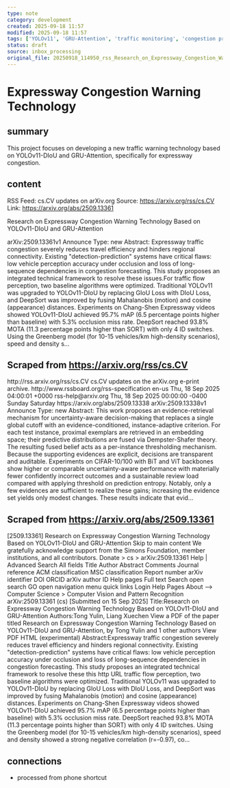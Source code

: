 ```yaml
---
type: note
category: development
created: 2025-09-18 11:57
modified: 2025-09-18 11:57
tags: ['YOLOv11', 'GRU-Attention', 'traffic monitoring', 'congestion prediction']
status: draft
source: inbox_processing
original_file: 20250918_114950_rss_Research_on_Expressway_Congestion_Warning_Technolo.txt
---
```


# Expressway Congestion Warning Technology

## summary
This project focuses on developing a new traffic warning technology based on YOLOv11-DIoU and GRU-Attention, specifically for expressway congestion.

## content
RSS Feed: cs.CV updates on arXiv.org
Source: https://arxiv.org/rss/cs.CV
Link: https://arxiv.org/abs/2509.13361

Research on Expressway Congestion Warning Technology Based on YOLOv11-DIoU and GRU-Attention

arXiv:2509.13361v1 Announce Type: new Abstract: Expressway traffic congestion severely reduces travel efficiency and hinders regional connectivity. Existing "detection-prediction" systems have critical flaws: low vehicle perception accuracy under occlusion and loss of long-sequence dependencies in congestion forecasting. This study proposes an integrated technical framework to resolve these issues.For traffic flow perception, two baseline algorithms were optimized. Traditional YOLOv11 was upgraded to YOLOv11-DIoU by replacing GIoU Loss with DIoU Loss, and DeepSort was improved by fusing Mahalanobis (motion) and cosine (appearance) distances. Experiments on Chang-Shen Expressway videos showed YOLOv11-DIoU achieved 95.7\% mAP (6.5 percentage points higher than baseline) with 5.3\% occlusion miss rate. DeepSort reached 93.8\% MOTA (11.3 percentage points higher than SORT) with only 4 ID switches. Using the Greenberg model (for 10-15 vehicles/km high-density scenarios), speed and density s...

## Scraped from https://arxiv.org/rss/cs.CV
<?xml version='1.0' encoding='UTF-8'?>
<rss xmlns:arxiv="http://arxiv.org/schemas/atom" xmlns:dc="http://purl.org/dc/elements/1.1/" xmlns:atom="http://www.w3.org/2005/Atom" xmlns:content="http://purl.org/rss/1.0/modules/content/" version="2.0">
  <channel>
    <title>cs.CV updates on arXiv.org</title>
    <link>http://rss.arxiv.org/rss/cs.CV</link>
    <description>cs.CV updates on the arXiv.org e-print archive.</description>
    <atom:link href="http://rss.arxiv.org/rss/cs.CV" rel="self" type="application/rss+xml"/>
    <docs>http://www.rssboard.org/rss-specification</docs>
    <language>en-us</language>
    <lastBuildDate>Thu, 18 Sep 2025 04:00:01 +0000</lastBuildDate>
    <managingEditor>rss-help@arxiv.org</managingEditor>
    <pubDate>Thu, 18 Sep 2025 00:00:00 -0400</pubDate>
    <skipDays>
      <day>Sunday</day>
      <day>Saturday</day>
    </skipDays>
    <item>
      <title>Proximity-Based Evidence Retrieval for Uncertainty-Aware Neural Networks</title>
      <link>https://arxiv.org/abs/2509.13338</link>
      <description>arXiv:2509.13338v1 Announce Type: new 
Abstract: This work proposes an evidence-retrieval mechanism for uncertainty-aware decision-making that replaces a single global cutoff with an evidence-conditioned, instance-adaptive criterion. For each test instance, proximal exemplars are retrieved in an embedding space; their predictive distributions are fused via Dempster-Shafer theory. The resulting fused belief acts as a per-instance thresholding mechanism. Because the supporting evidences are explicit, decisions are transparent and auditable. Experiments on CIFAR-10/100 with BiT and ViT backbones show higher or comparable uncertainty-aware performance with materially fewer confidently incorrect outcomes and a sustainable review load compared with applying threshold on prediction entropy. Notably, only a few evidences are sufficient to realize these gains; increasing the evidence set yields only modest changes. These results indicate that evid...


## Scraped from https://arxiv.org/abs/2509.13361
[2509.13361] Research on Expressway Congestion Warning Technology Based on YOLOv11-DIoU and GRU-Attention Skip to main content We gratefully acknowledge support from the Simons Foundation, member institutions, and all contributors. Donate &gt; cs &gt; arXiv:2509.13361 Help | Advanced Search All fields Title Author Abstract Comments Journal reference ACM classification MSC classification Report number arXiv identifier DOI ORCID arXiv author ID Help pages Full text Search open search GO open navigation menu quick links Login Help Pages About --> Computer Science > Computer Vision and Pattern Recognition arXiv:2509.13361 (cs) [Submitted on 15 Sep 2025] Title:Research on Expressway Congestion Warning Technology Based on YOLOv11-DIoU and GRU-Attention Authors:Tong Yulin, Liang Xuechen View a PDF of the paper titled Research on Expressway Congestion Warning Technology Based on YOLOv11-DIoU and GRU-Attention, by Tong Yulin and 1 other authors View PDF HTML (experimental) Abstract:Expressway traffic congestion severely reduces travel efficiency and hinders regional connectivity. Existing &#34;detection-prediction&#34; systems have critical flaws: low vehicle perception accuracy under occlusion and loss of long-sequence dependencies in congestion forecasting. This study proposes an integrated technical framework to resolve these this http URL traffic flow perception, two baseline algorithms were optimized. Traditional YOLOv11 was upgraded to YOLOv11-DIoU by replacing GIoU Loss with DIoU Loss, and DeepSort was improved by fusing Mahalanobis (motion) and cosine (appearance) distances. Experiments on Chang-Shen Expressway videos showed YOLOv11-DIoU achieved 95.7\% mAP (6.5 percentage points higher than baseline) with 5.3\% occlusion miss rate. DeepSort reached 93.8\% MOTA (11.3 percentage points higher than SORT) with only 4 ID switches. Using the Greenberg model (for 10-15 vehicles/km high-density scenarios), speed and density showed a strong negative correlation (r=-0.97), co...


## connections
- processed from phone shortcut
